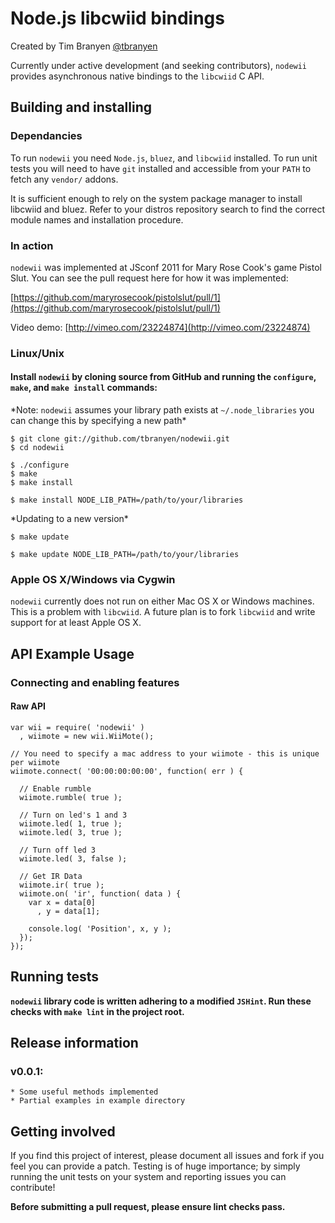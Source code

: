 Node.js libcwiid bindings
=======================

Created by Tim Branyen [@tbranyen](http://twitter.com/tbranyen)

Currently under active development (and seeking contributors), `nodewii` provides asynchronous native bindings to the `libcwiid` C API.

Building and installing
-----------------------

### Dependancies ###
To run `nodewii` you need `Node.js`, `bluez`, and `libcwiid` installed. To run unit tests you will need to have `git` installed and accessible from your `PATH` to fetch any `vendor/` addons. 

It is sufficient enough to rely on the system package manager to install libcwiid and bluez.  Refer to your distros repository search
to find the correct module names and installation procedure.

### In action ###
`nodewii` was implemented at JSconf 2011 for Mary Rose Cook's game Pistol Slut.  You can see the pull request here for how it was implemented:

[https://github.com/maryrosecook/pistolslut/pull/1](https://github.com/maryrosecook/pistolslut/pull/1)

Video demo: [http://vimeo.com/23224874](http://vimeo.com/23224874)

### Linux/Unix ###

#### Install `nodewii` by cloning source from __GitHub__ and running the `configure`, `make`, and `make install` commands: ####
\*Note: `nodewii` assumes your library path exists at `~/.node_libraries` you can change this by specifying a new path\*
    
    $ git clone git://github.com/tbranyen/nodewii.git
    $ cd nodewii

    $ ./configure
    $ make
    $ make install
    
    $ make install NODE_LIB_PATH=/path/to/your/libraries

\*Updating to a new version\*

    $ make update

    $ make update NODE_LIB_PATH=/path/to/your/libraries

### Apple OS X/Windows via Cygwin ###
`nodewii` currently does not run on either Mac OS X or Windows machines.  This is a problem with `libcwiid`.  A future plan is to
fork `libcwiid` and write support for at least Apple OS X.


API Example Usage
-----------------

### Connecting and enabling features ###

#### Raw API ####

    var wii = require( 'nodewii' )
      , wiimote = new wii.WiiMote();

    // You need to specify a mac address to your wiimote - this is unique per wiimote
    wiimote.connect( '00:00:00:00:00', function( err ) {

      // Enable rumble
      wiimote.rumble( true );

      // Turn on led's 1 and 3
      wiimote.led( 1, true );
      wiimote.led( 3, true );

      // Turn off led 3
      wiimote.led( 3, false );

      // Get IR Data
      wiimote.ir( true );
      wiimote.on( 'ir', function( data ) {
        var x = data[0]
          , y = data[1];

        console.log( 'Position', x, y );
      });
    });

Running tests
-------------

__`nodewii` library code is written adhering to a modified `JSHint`. Run these checks with `make lint` in the project root.__

Release information
-------------------

### v0.0.1: ###
    * Some useful methods implemented
    * Partial examples in example directory

Getting involved
----------------

If you find this project of interest, please document all issues and fork if you feel you can provide a patch.  Testing is of huge importance; by simply running the unit tests on your system and reporting issues you can contribute!

__Before submitting a pull request, please ensure lint checks pass.__
